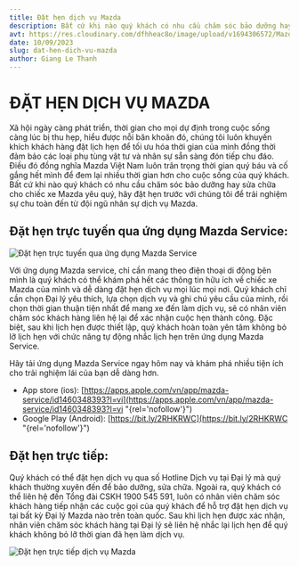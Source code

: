 ```yaml
---
title: Đặt hẹn dịch vụ Mazda
description: Bất cứ khi nào quý khách có nhu cầu chăm sóc bảo dưỡng hay sửa chữa cho chiếc xe Mazda yêu quý, hãy đặt hẹn trước với chúng tôi để trải nghiệm sự chu toàn đến từ đội ngũ nhân sự dịch vụ Mazda.
avt: https://res.cloudinary.com/dfhheac8o/image/upload/v1694306572/Mazda/Mazda%20News/dat-hen-dich-vu-mazda-qua-app_f9rolj.jpg
date: 10/09/2023
slug: dat-hen-dich-vu-mazda
author: Giang Le Thanh
---
```


# ĐẶT HẸN DỊCH VỤ MAZDA

Xã hội ngày càng phát triển, thời gian cho mọi dự định trong cuộc sống càng lúc bị thu hẹp, hiểu được nỗi băn khoăn đó, chúng tôi luôn khuyến khích khách hàng đặt lịch hẹn để tối ưu hóa thời gian của mình đồng thời đảm bảo các loại phụ tùng vật tư và nhân sự sẵn sàng đón tiếp chu đáo. Điều đó đồng nghĩa Mazda Việt Nam luôn trân trọng thời gian quý báu và cố gắng hết mình để đem lại nhiều thời gian hơn cho cuộc sống của quý khách. Bất cứ khi nào quý khách có nhu cầu chăm sóc bảo dưỡng hay sửa chữa cho chiếc xe Mazda yêu quý, hãy đặt hẹn trước với chúng tôi để trải nghiệm sự chu toàn đến từ đội ngũ nhân sự dịch vụ Mazda.

## Đặt hẹn trực tuyến qua ứng dụng Mazda Service:

<div class="post-img-wrapper" style={{aspectRatio: 1.5}}>
<Image src="https://res.cloudinary.com/dfhheac8o/image/upload/v1694306572/Mazda/Mazda%20News/dat-hen-dich-vu-mazda-qua-app_f9rolj.jpg" alt="Đặt hẹn trực tuyến qua ứng dụng Mazda Service" fill={true} />
</div>

Với ứng dụng Mazda service, chỉ cần mang theo điện thoại di động bên mình là quý khách có thể khám phá hết các thông tin hữu ích về chiếc xe Mazda của mình và dễ dàng đặt hẹn dịch vụ mọi lúc mọi nơi. Quý khách chỉ cần chọn Đại lý yêu thích, lựa chọn dịch vụ và ghi chú yêu cầu của mình, rồi chọn thời gian thuận tiện nhất để mang xe đến làm dịch vụ, sẽ có nhân viên chăm sóc khách hàng liên hệ lại để xác nhận cuộc hẹn thành công. Đặc biệt, sau khi lịch hẹn được thiết lập, quý khách hoàn toàn yên tâm không bỏ lỡ lịch hẹn với chức năng tự động nhắc lịch hẹn trên ứng dụng Mazda Service.

Hãy tải ứng dụng Mazda Service ngay hôm nay và khám phá nhiều tiện ích cho trải nghiệm lái của bạn dễ dàng hơn.

- App store (ios): [https://apps.apple.com/vn/app/mazda-service/id1460348393?l=vi](https://apps.apple.com/vn/app/mazda-service/id1460348393?l=vi "{rel='nofollow'}")
- Google Play (Android): [https://bit.ly/2RHKRWC](https://bit.ly/2RHKRWC "{rel='nofollow'}")

## Đặt hẹn trực tiếp:

Quý khách có thể đặt hẹn dịch vụ qua số Hotline Dịch vụ tại Đại lý mà quý khách thường xuyên đến để bảo dưỡng, sửa chữa. Ngoài ra, quý khách có thể liên hệ đến Tổng đài CSKH 1900 545 591, luôn có nhân viên chăm sóc khách hàng tiếp nhận các cuộc gọi của quý khách để hỗ trợ đặt hẹn dịch vụ tại bất kỳ Đại lý Mazda nào trên toàn quốc. Sau khi lịch hẹn được xác nhận, nhân viên chăm sóc khách hàng tại Đại lý sẽ liên hệ nhắc lại lịch hẹn để quý khách không bỏ lỡ thời gian đã hẹn làm dịch vụ.

<div class="post-img-wrapper" style={{aspectRatio: 1.5}}>
<Image src="https://res.cloudinary.com/dfhheac8o/image/upload/v1694306572/Mazda/Mazda%20News/dat-hen-dich-vu-mazda-qua-nhan-vien_r7noiw.jpg" alt="Đặt hẹn trực tiếp dịch vụ Mazda" fill={true} />
</div>

